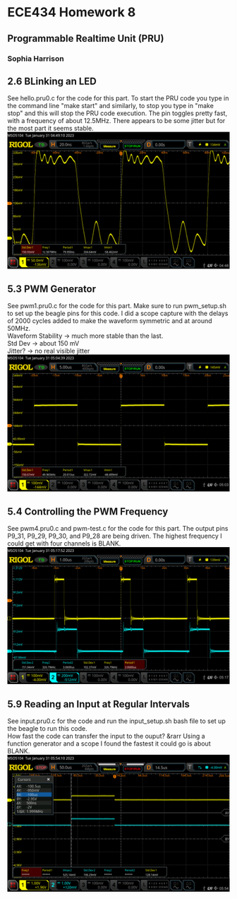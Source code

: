 # ECE434 Homework 8
## Programmable Realtime Unit (PRU)
### Sophia Harrison 

## 2.6 BLinking an LED
See hello.pru0.c for the code for this part. To start the PRU code you type in the command line "make start" and similarly, to stop you type in "make stop" and this will stop the PRU code execution. The pin toggles pretty fast, with a frequency of about 12.5MHz. There appears to be some jitter but for the most part it seems stable. <br>
<img src=./scope_captures/part1.png>

## 5.3 PWM Generator
See pwm1.pru0.c for the code for this part. Make sure to run pwm_setup.sh to set up the beagle pins for this code. I did a scope capture with the delays of 2000 cycles added to make the waveform symmetric and at around 50MHz. <br>
Waveform Stability -> much more stable than the last. <br>
Std Dev -> about 150 mV <br>
Jitter? -> no real visible jitter <br>
<img src=./scope_captures/part2.png>

## 5.4 Controlling the PWM Frequency
See pwm4.pru0.c and pwm-test.c for the code for this part. The output pins P9_31, P9_29, P9_30, and P9_28 are being driven. The highest frequency I could get with four channels is BLANK. <br>
<img src=./scope_captures/part3.png>

## 5.9 Reading an Input at Regular Intervals
See input.pru0.c for the code and run the input_setup.sh bash file to set up the beagle to run this code. <br>
How fast the code can transfer the input to the ouput? &rarr Using a function generator and a scope I found the fastest it could go is about BLANK. <br>
<img src=./scope_captures/part4.png>